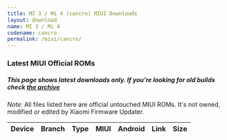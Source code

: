 ```yaml
---
title: MI 3 / Mi 4 (cancro) MIUI Downloads
layout: download
name: MI 3 / Mi 4
codename: cancro
permalink: /miui/cancro/
---
```

### Latest MIUI Official ROMs
##### This page shows latest downloads only. If you're looking for old builds check [the archive](/archive/miui/cancro/)
*Note*: All files listed here are official untouched MIUI ROMs. It's not owned, modified or edited by Xiaomi Firmware Updater.


<div class="table-responsive-md" id="table-wrapper">
<table id="firmware" class="compact table table-striped table-hover table-sm">
    <thead class="thead-dark">
        <tr>
            <th>Device</th>
            <th>Branch</th>
            <th>Type</th>
            <th>MIUI</th>
            <th>Android</th>
            <th>Link</th>
            <th>Size</th>
        </tr>
    </thead>
    <script>loadMiuiDownloads('cancro')</script>
</table>
</div>


